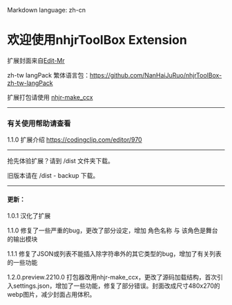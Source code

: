Markdown language: zh-cn

# 欢迎使用nhjrToolBox Extension
扩展封面来自[Edit-Mr](https://github.com/Edit-Mr)

zh-tw langPack 繁体语言包：https://github.com/NanHaiJuRuo/nhjrToolBox-zh-tw-langPack 

扩展打包请使用 [nhjr-make_ccx](https://github.com/NanHaiJuRuo/nhjr-make_ccx)

***
### 有关使用帮助请查看

1.1.0 扩展介绍 https://codingclip.com/editor/970

***
抢先体验扩展？请到 /dist 文件夹下载。

旧版本请在 /dist - backup 下载。

***
#### 更新：

1.0.1 汉化了扩展

1.1.0 修复了一些严重的bug，更改了部分设定，增加 角色名称 与 该角色是舞台 的输出模块

1.1.1 修复了JSON或列表不能插入除字符串外的其它类型的bug，增加了有关列表的一些功能

1.2.0.preview.2210.0 打包器改用nhjr-make_ccx，更改了源码加载结构，首次引入settings.json，增加了一些功能，修复了部分错误。封面改成尺寸480x270的webp图片，减少封面占用体积。